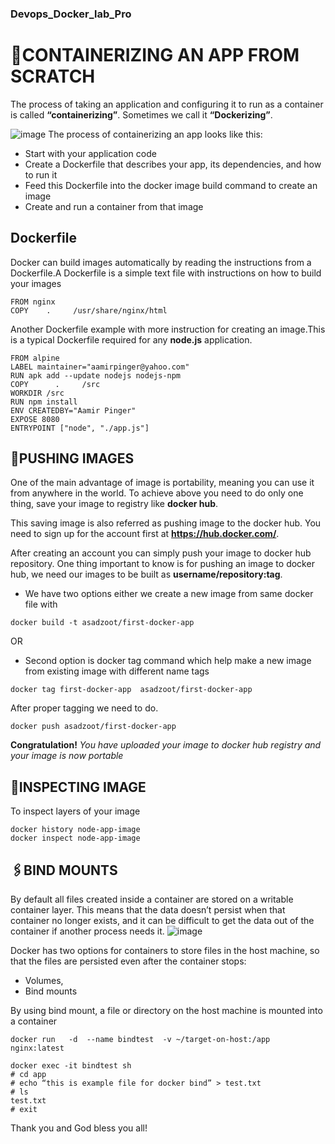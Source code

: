 ### Devops_Docker_lab_Pro
# 🚀CONTAINERIZING AN APP FROM SCRATCH
The process of taking an application and configuring it to run as a container is called **“containerizing”**. Sometimes we call it **“Dockerizing”**.

![image](https://user-images.githubusercontent.com/71556060/196003045-e9c2872b-b5fb-4230-b19f-7e4ee8fe2c62.png)
The process of containerizing an app looks like this:
  - Start with your application code
  - Create a Dockerfile that describes your app, its dependencies, and how to run it
  - Feed this Dockerfile into the docker image build command to create an image
  - Create and run a container from that image

## Dockerfile
Docker can build images automatically by reading the instructions from a Dockerfile.A Dockerfile is a simple text file with instructions on how to build your images
````
FROM nginx
COPY    .     /usr/share/nginx/html
````

Another Dockerfile example with more instruction for creating an image.This is a typical Dockerfile required for any **node.js** application.
````
FROM alpine
LABEL maintainer="aamirpinger@yahoo.com"
RUN apk add --update nodejs nodejs-npm
COPY      .     /src
WORKDIR /src
RUN npm install
ENV CREATEDBY="Aamir Pinger"
EXPOSE 8080
ENTRYPOINT ["node", "./app.js"]
````
## 🎯PUSHING IMAGES
One of the main advantage of image is portability, meaning you can use it from anywhere in the world. To achieve above you need to do only one thing, save your image to registry like **docker hub**.

This saving image is also referred as pushing image to the docker hub. You need to sign up for the account first at **https://hub.docker.com/**.

After creating an account you can simply push your image to docker hub repository. One thing important to know is for pushing an image to docker hub, we need our images to be built as **username/repository:tag**.
  - We have two options either we create a new image from same docker file with 
  ````
  docker build -t asadzoot/first-docker-app
  ````
  OR 
  - Second option is docker tag command which help make a new image from existing image with different name tags
  ````
  docker tag first-docker-app  asadzoot/first-docker-app
  ````
After proper tagging we need to do.
````
docker push asadzoot/first-docker-app
````
**Congratulation!** _You have uploaded your image to docker hub registry and your image is now portable_

## 📢INSPECTING IMAGE
To inspect layers of your image
````
docker history node-app-image
docker inspect node-app-image
````
## 🖇️BIND MOUNTS

By default all files created inside a container are stored on a writable container layer. This means that the data doesn’t persist when that container no longer exists, and it can be difficult to get the data out of the container if another process needs it.
![image](https://user-images.githubusercontent.com/71556060/196003682-0d7a42e7-1972-4c6c-b244-513634937045.png)

Docker has two options for containers to store files in the host machine, so that the files are persisted even after the container stops: 
  - Volumes,
  - Bind mounts

By using bind mount, a file or directory on the host machine is mounted into a container
````
docker run   -d  --name bindtest  -v ~/target-on-host:/app  nginx:latest
````
````
docker exec -it bindtest sh
# cd app
# echo “this is example file for docker bind” > test.txt
# ls
test.txt
# exit
````


Thank you and God bless you all!




